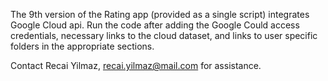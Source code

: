 The 9th version of the Rating app (provided as a single script) integrates Google Cloud api. Run the code after adding the Google Could access credentials, necessary links to the cloud dataset, and links to user specific folders in the appropriate sections.

Contact Recai Yilmaz, recai.yilmaz@mail.com for assistance.
